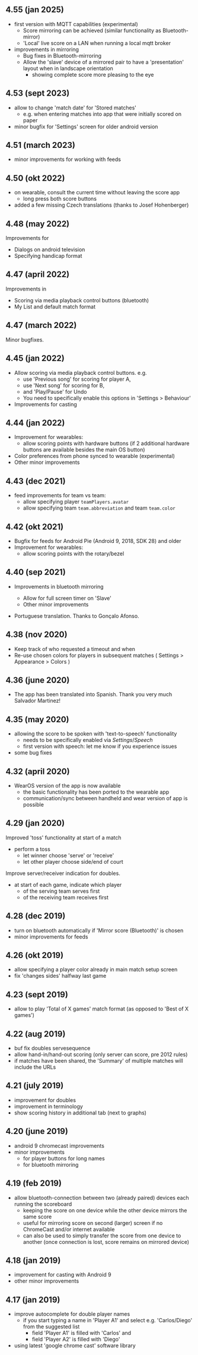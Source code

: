## 4.55 (jan 2025)

- first version with MQTT capabilities (experimental)
  - Score mirroring can be achieved (similar functionality as Bluetooth-mirror)
  - 'Local' live score on a LAN when running a local mqtt broker
- improvements in mirroring
  - Bug fixes in Bluetooth-mirroring
  - Allow the 'slave' device of a mirrored pair to have a 'presentation' layout when in landscape orientation
    - showing complete score more pleasing to the eye

## 4.53 (sept 2023)

- allow to change 'match date' for 'Stored matches'
  - e.g. when entering matches into app that were initially scored on paper
- minor bugfix for 'Settings' screen for older android version

## 4.51 (march 2023)

- minor improvements for working with feeds

## 4.50 (okt 2022)

- on wearable, consult the current time without leaving the score app
  - long press both score buttons
- added a few missing Czech translations (thanks to Josef Hohenberger)

## 4.48 (may 2022)

Improvements for 

- Dialogs on android television
- Specifying handicap format

## 4.47 (april 2022)

Improvements in 

- Scoring via media playback control buttons (bluetooth)
- My List and default match format

## 4.47 (march 2022)

Minor bugfixes.

## 4.45 (jan 2022)

- Allow scoring via media playback control buttons. e.g.
    - use 'Previous song' for scoring for player A, 
    - use 'Next song' for scoring for B, 
    - and 'Play/Pause' for Undo
    - You need to specifically enable this options in 'Settings > Behaviour'
- Improvements for casting 

## 4.44 (jan 2022)

- Improvement for wearables:
    - allow scoring points with hardware buttons (if 2 additional hardware buttons are available besides the main OS button)
- Color preferences from phone synced to wearable (experimental)    
- Other minor improvements

## 4.43 (dec 2021)

- feed improvements for team vs team: 
    - allow specifying player `teamPlayers.avatar`
    - allow specifying team `team.abbreviation` and team `team.color`

## 4.42 (okt 2021)

- Bugfix for feeds for Android Pie (Android 9, 2018, SDK 28) and older
- Improvement for wearables:
    - allow scoring points with the rotary/bezel

## 4.40 (sep 2021)

- Improvements in bluetooth mirroring
    - Allow for full screen timer on 'Slave'
    - Other minor improvements

- Portuguese translation. Thanks to Gonçalo Afonso.

## 4.38 (nov 2020)

- Keep track of who requested a timeout and when
- Re-use chosen colors for players in subsequent matches ( Settings > Appearance > Colors )

## 4.36 (june 2020)

- The app has been translated into Spanish. Thank you very much Salvador Martinez!

## 4.35 (may 2020)

- allowing the score to be spoken with 'text-to-speech' functionality
    - needs to be specifically enabled via _Settings_/_Speech_
    - first version with speech: let me know if you experience issues
- some bug fixes

## 4.32 (april 2020)

- WearOS version of the app is now available
  - the basic functionality has been ported to the wearable app
  - communication/sync between handheld and wear version of app is possible

## 4.29 (jan 2020)

Improved 'toss' functionality at start of a match

- perform a toss
    - let winner choose 'serve' or 'receive'
    - let other player choose side/end of court

Improve server/receiver indication for doubles.

- at start of each game, indicate which player 
    - of the serving team serves first 
    - of the receiving team receives first 

## 4.28 (dec 2019)

- turn on bluetooth automatically if 'Mirror score (Bluetooth)' is chosen
- minor improvements for feeds

## 4.26 (okt 2019)

- allow specifying a player color already in main match setup screen
- fix 'changes sides' halfway last game


## 4.23 (sept 2019)

- allow to play 'Total of X games' match format (as opposed to 'Best of X games')

## 4.22 (aug 2019)

- buf fix doubles servesequence
- allow hand-in/hand-out scoring (only server can score, pre 2012 rules)
- if matches have been shared, the 'Summary' of multiple matches will include the URLs

## 4.21 (july 2019)

- improvement for doubles
- improvement in terminology
- show scoring history in additional tab (next to graphs)

## 4.20 (june 2019)

- android 9 chromecast improvements
- minor improvements
    - for player buttons for long names
    - for bluetooth mirroring

## 4.19 (feb 2019)

- allow bluetooth-connection between two (already paired) devices each running the scoreboard
    - keeping the score on one device while the other device mirrors the same score
    - useful for mirroring score on second (larger) screen if no ChromeCast and/or internet available
    - can also be used to simply transfer the score from one device to another (once connection is lost, score remains on mirrored device)

## 4.18 (jan 2019)

- improvement for casting with Android 9
- other minor improvements

## 4.17 (jan 2019)

- improve autocomplete for double player names
    - if you start typing a name in 'Player A1' and select e.g. 'Carlos/Diego' from the suggested list
        - field 'Player A1' is filled with 'Carlos' and 
        - field 'Player A2' is filled with 'Diego'
- using latest 'google chrome cast' software library        


